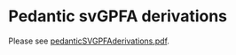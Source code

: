 Pedantic svGPFA derivations
===========================

Please see [pedanticSVGPFAderivations.pdf](pedanticSVGPFAderivations.pdf).
